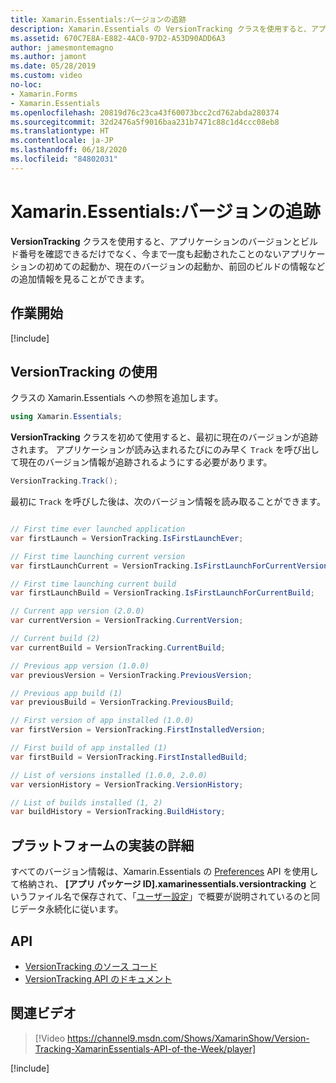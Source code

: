 ```yaml
---
title: Xamarin.Essentials:バージョンの追跡
description: Xamarin.Essentials の VersionTracking クラスを使用すると、アプリケーションのバージョンとビルド番号を確認できるだけでなく、これまでで最初のアプリケーションの起動であるか、現在のバージョンの起動であるかなどの追加情報を確認し、前のビルドの情報などを取得することができます。
ms.assetid: 670C7E8A-E882-4AC0-97D2-A53D90ADD6A3
author: jamesmontemagno
ms.author: jamont
ms.date: 05/28/2019
ms.custom: video
no-loc:
- Xamarin.Forms
- Xamarin.Essentials
ms.openlocfilehash: 20819d76c23ca43f60073bcc2cd762abda280374
ms.sourcegitcommit: 32d2476a5f9016baa231b7471c88c1d4ccc08eb8
ms.translationtype: HT
ms.contentlocale: ja-JP
ms.lasthandoff: 06/18/2020
ms.locfileid: "84802031"
---
```

# <a name="xamarinessentials-version-tracking"></a>Xamarin.Essentials:バージョンの追跡

**VersionTracking** クラスを使用すると、アプリケーションのバージョンとビルド番号を確認できるだけでなく、今まで一度も起動されたことのないアプリケーションの初めての起動か、現在のバージョンの起動か、前回のビルドの情報などの追加情報を見ることができます。

## <a name="get-started"></a>作業開始

[!include[](~/essentials/includes/get-started.md)]

## <a name="using-version-tracking"></a>VersionTracking の使用

クラスの Xamarin.Essentials への参照を追加します。

```csharp
using Xamarin.Essentials;
```

**VersionTracking** クラスを初めて使用すると、最初に現在のバージョンが追跡されます。 アプリケーションが読み込まれるたびにのみ早く `Track` を呼び出して現在のバージョン情報が追跡されるようにする必要があります。

```csharp
VersionTracking.Track();
```

最初に `Track` を呼びした後は、次のバージョン情報を読み取ることができます。

```csharp

// First time ever launched application
var firstLaunch = VersionTracking.IsFirstLaunchEver;

// First time launching current version
var firstLaunchCurrent = VersionTracking.IsFirstLaunchForCurrentVersion;

// First time launching current build
var firstLaunchBuild = VersionTracking.IsFirstLaunchForCurrentBuild;

// Current app version (2.0.0)
var currentVersion = VersionTracking.CurrentVersion;

// Current build (2)
var currentBuild = VersionTracking.CurrentBuild;

// Previous app version (1.0.0)
var previousVersion = VersionTracking.PreviousVersion;

// Previous app build (1)
var previousBuild = VersionTracking.PreviousBuild;

// First version of app installed (1.0.0)
var firstVersion = VersionTracking.FirstInstalledVersion;

// First build of app installed (1)
var firstBuild = VersionTracking.FirstInstalledBuild;

// List of versions installed (1.0.0, 2.0.0)
var versionHistory = VersionTracking.VersionHistory;

// List of builds installed (1, 2)
var buildHistory = VersionTracking.BuildHistory;
```

## <a name="platform-implementation-specifics"></a>プラットフォームの実装の詳細

すべてのバージョン情報は、Xamarin.Essentials の [Preferences](preferences.md) API を使用して格納され、 **[アプリ パッケージ ID].xamarinessentials.versiontracking** というファイル名で保存されて、「[ユーザー設定](preferences.md#persistence)」で概要が説明されているのと同じデータ永続化に従います。

## <a name="api"></a>API

- [VersionTracking のソース コード](https://github.com/xamarin/Essentials/tree/main/Xamarin.Essentials/VersionTracking)
- [VersionTracking API のドキュメント](xref:Xamarin.Essentials.VersionTracking)

## <a name="related-video"></a>関連ビデオ

> [!Video https://channel9.msdn.com/Shows/XamarinShow/Version-Tracking-XamarinEssentials-API-of-the-Week/player]

[!include[](~/essentials/includes/xamarin-show-essentials.md)]
